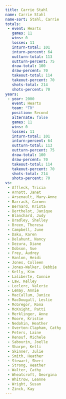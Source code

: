 ```yaml
---
title: Carrie Stahl
name: Carrie Stahl
name-sort: Stahl, Carrie
totals:
 - event: Hearts
   games: 11
   wins: 0
   losses: 11
   inturn-total: 101
   inturn-percent: 64
   outturn-total: 113
   outturn-percent: 75
   draw-total: 100
   draw-percent: 70
   takeout-total: 114
   takeout-percent: 70
   shots-total: 214
   shots-percent: 70
years:
 - year: 2000
   event: Hearts
   team: "TR"
   position: Second
   alternate: false
   games: 11
   wins: 0
   losses: 11
   inturn-total: 101
   inturn-percent: 64
   outturn-total: 113
   outturn-percent: 75
   draw-total: 100
   draw-percent: 70
   takeout-total: 114
   takeout-percent: 70
   shots-total: 214
   shots-percent: 70
vs:
 - Affleck, Tricia
 - Arnott, Janet
 - Arsenault, Mary-Anne
 - Barrack, Carmen
 - Bernard, Krista
 - Berthelot, Janique
 - Blanchard, Judy
 - Bradley, Shelley
 - Breen, Theresa
 - Campbell, June
 - Daku, Karen
 - Delahunt, Nancy
 - Dezura, Diane
 - Dobson, Sue
 - Frey, Audrey
 - Hanlon, Heidi
 - Jones, Colleen
 - Jones-Walker, Debbie
 - Kelly, Kim
 - Laliberte, Connie
 - Law, Kelley
 - Leclerc, Valerie
 - Lemay, Annie
 - MacCallum, Janice
 - MacDougall, Leslie
 - McGregor, Rona
 - McKnight, Patti
 - Merklinger, Anne
 - Moore, Kristie
 - Nedohin, Heather
 - Overton-Clapham, Cathy
 - Peters, Laine
 - Renouf, Michele
 - Sabourin, Joelle
 - Sharpe, Kelli
 - Skinner, Julie
 - Smith, Heather
 - Stewart, Sheri
 - Strong, Heather
 - Walter, Cathy
 - Wheatcroft, Georgina
 - Whitrow, Leanne
 - Wright, Susan
 - Zinck, Kay
---
```

